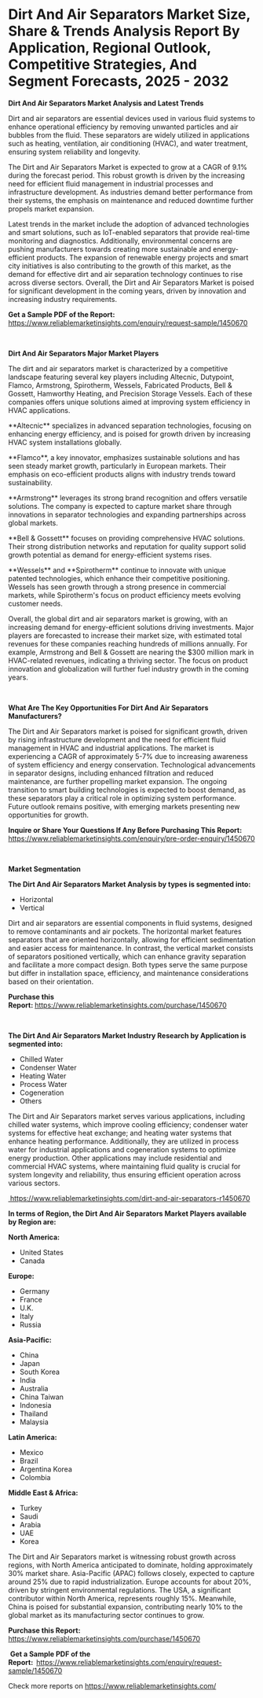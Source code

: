 <p><h1>Dirt And Air Separators Market Size, Share & Trends Analysis Report By Application, Regional Outlook, Competitive Strategies, And Segment Forecasts, 2025 - 2032</h1></p><p><strong>Dirt And Air Separators Market Analysis and Latest Trends</strong></p>
<p><p>Dirt and air separators are essential devices used in various fluid systems to enhance operational efficiency by removing unwanted particles and air bubbles from the fluid. These separators are widely utilized in applications such as heating, ventilation, air conditioning (HVAC), and water treatment, ensuring system reliability and longevity.</p><p>The Dirt and Air Separators Market is expected to grow at a CAGR of 9.1% during the forecast period. This robust growth is driven by the increasing need for efficient fluid management in industrial processes and infrastructure development. As industries demand better performance from their systems, the emphasis on maintenance and reduced downtime further propels market expansion.</p><p>Latest trends in the market include the adoption of advanced technologies and smart solutions, such as IoT-enabled separators that provide real-time monitoring and diagnostics. Additionally, environmental concerns are pushing manufacturers towards creating more sustainable and energy-efficient products. The expansion of renewable energy projects and smart city initiatives is also contributing to the growth of this market, as the demand for effective dirt and air separation technology continues to rise across diverse sectors. Overall, the Dirt and Air Separators Market is poised for significant development in the coming years, driven by innovation and increasing industry requirements.</p></p>
<p><strong>Get a Sample PDF of the Report:&nbsp;</strong> <a href="https://www.reliablemarketinsights.com/enquiry/request-sample/1450670?utm_campaign=2200&utm_medium=2&utm_source=Github&utm_content=ia&utm_term=11042025&utm_id=dirt-and-air-separators">https://www.reliablemarketinsights.com/enquiry/request-sample/1450670</a></p>
<p>&nbsp;</p>
<p><strong>Dirt And Air Separators Major Market Players</strong></p>
<p><p>The dirt and air separators market is characterized by a competitive landscape featuring several key players including Altecnic, Dutypoint, Flamco, Armstrong, Spirotherm, Wessels, Fabricated Products, Bell & Gossett, Hamworthy Heating, and Precision Storage Vessels. Each of these companies offers unique solutions aimed at improving system efficiency in HVAC applications.</p><p>**Altecnic** specializes in advanced separation technologies, focusing on enhancing energy efficiency, and is poised for growth driven by increasing HVAC system installations globally. </p><p>**Flamco**, a key innovator, emphasizes sustainable solutions and has seen steady market growth, particularly in European markets. Their emphasis on eco-efficient products aligns with industry trends toward sustainability.</p><p>**Armstrong** leverages its strong brand recognition and offers versatile solutions. The company is expected to capture market share through innovations in separator technologies and expanding partnerships across global markets.</p><p>**Bell & Gossett** focuses on providing comprehensive HVAC solutions. Their strong distribution networks and reputation for quality support solid growth potential as demand for energy-efficient systems rises.</p><p>**Wessels** and **Spirotherm** continue to innovate with unique patented technologies, which enhance their competitive positioning. Wessels has seen growth through a strong presence in commercial markets, while Spirotherm's focus on product efficiency meets evolving customer needs.</p><p>Overall, the global dirt and air separators market is growing, with an increasing demand for energy-efficient solutions driving investments. Major players are forecasted to increase their market size, with estimated total revenues for these companies reaching hundreds of millions annually. For example, Armstrong and Bell & Gossett are nearing the $300 million mark in HVAC-related revenues, indicating a thriving sector. The focus on product innovation and globalization will further fuel industry growth in the coming years.</p></p>
<p>&nbsp;</p>
<p><strong>What Are The Key Opportunities For Dirt And Air Separators Manufacturers?</strong></p>
<p><p>The Dirt and Air Separators market is poised for significant growth, driven by rising infrastructure development and the need for efficient fluid management in HVAC and industrial applications. The market is experiencing a CAGR of approximately 5-7% due to increasing awareness of system efficiency and energy conservation. Technological advancements in separator designs, including enhanced filtration and reduced maintenance, are further propelling market expansion. The ongoing transition to smart building technologies is expected to boost demand, as these separators play a critical role in optimizing system performance. Future outlook remains positive, with emerging markets presenting new opportunities for growth.</p></p>
<p><strong>Inquire or Share Your Questions If Any Before Purchasing This Report:</strong> <a href="https://www.reliablemarketinsights.com/enquiry/pre-order-enquiry/1450670?utm_campaign=2200&utm_medium=2&utm_source=Github&utm_content=ia&utm_term=11042025&utm_id=dirt-and-air-separators">https://www.reliablemarketinsights.com/enquiry/pre-order-enquiry/1450670</a></p>
<p>&nbsp;</p>
<p><strong>Market Segmentation</strong></p>
<p><strong>The Dirt And Air Separators Market Analysis by types is segmented into:</strong></p>
<p><ul><li>Horizontal</li><li>Vertical</li></ul></p>
<p><p>Dirt and air separators are essential components in fluid systems, designed to remove contaminants and air pockets. The horizontal market features separators that are oriented horizontally, allowing for efficient sedimentation and easier access for maintenance. In contrast, the vertical market consists of separators positioned vertically, which can enhance gravity separation and facilitate a more compact design. Both types serve the same purpose but differ in installation space, efficiency, and maintenance considerations based on their orientation.</p></p>
<p><strong>Purchase this Report:&nbsp;</strong><a href="https://www.reliablemarketinsights.com/purchase/1450670?utm_campaign=2200&utm_medium=2&utm_source=Github&utm_content=ia&utm_term=11042025&utm_id=dirt-and-air-separators">https://www.reliablemarketinsights.com/purchase/1450670</a></p>
<p>&nbsp;</p>
<p><strong>The Dirt And Air Separators Market Industry Research by Application is segmented into:</strong></p>
<p><ul><li>Chilled Water</li><li>Condenser Water</li><li>Heating Water</li><li>Process Water</li><li>Cogeneration</li><li>Others</li></ul></p>
<p><p>The Dirt and Air Separators market serves various applications, including chilled water systems, which improve cooling efficiency; condenser water systems for effective heat exchange; and heating water systems that enhance heating performance. Additionally, they are utilized in process water for industrial applications and cogeneration systems to optimize energy production. Other applications may include residential and commercial HVAC systems, where maintaining fluid quality is crucial for system longevity and reliability, thus ensuring efficient operation across various sectors.</p></p>
<p><a href="https://www.reliablemarketinsights.com/dirt-and-air-separators-r1450670?utm_campaign=2200&utm_medium=2&utm_source=Github&utm_content=ia&utm_term=11042025&utm_id=dirt-and-air-separators">&nbsp;https://www.reliablemarketinsights.com/dirt-and-air-separators-r1450670</a></p>
<p><strong>In terms of Region, the Dirt And Air Separators Market Players available by Region are:</strong></p>
<p>
    <p> <strong> North America: </strong>
        <ul>
            <li>United States</li>
            <li>Canada</li>
        </ul>
        </p> 
    <p> <strong> Europe: </strong>
        <ul>
            <li>Germany</li>
            <li>France</li>
            <li>U.K.</li>
            <li>Italy</li>
            <li>Russia</li>
        </ul>
        </p> 
    <p> <strong> Asia-Pacific: </strong>
        <ul>
            <li>China</li>
            <li>Japan</li>
            <li>South Korea</li>
            <li>India</li>
            <li>Australia</li>
            <li>China Taiwan</li>
            <li>Indonesia</li>
            <li>Thailand</li>
            <li>Malaysia</li>
        </ul>
        </p> 
    <p> <strong> Latin America: </strong>
        <ul>
            <li>Mexico</li>
            <li>Brazil</li>
            <li>Argentina Korea</li>
            <li>Colombia</li>
        </ul>
        </p> 
    <p> <strong> Middle East & Africa: </strong>
        <ul>
            <li>Turkey</li>
            <li>Saudi</li>
            <li>Arabia</li>
            <li>UAE</li>
            <li>Korea</li>
        </ul>
    </p>
    </p>
<p><p>The Dirt and Air Separators market is witnessing robust growth across regions, with North America anticipated to dominate, holding approximately 30% market share. Asia-Pacific (APAC) follows closely, expected to capture around 25% due to rapid industrialization. Europe accounts for about 20%, driven by stringent environmental regulations. The USA, a significant contributor within North America, represents roughly 15%. Meanwhile, China is poised for substantial expansion, contributing nearly 10% to the global market as its manufacturing sector continues to grow.</p></p>
<p><strong>Purchase this Report: </strong><a href="https://www.reliablemarketinsights.com/purchase/1450670?utm_campaign=2200&utm_medium=2&utm_source=Github&utm_content=ia&utm_term=11042025&utm_id=dirt-and-air-separators">https://www.reliablemarketinsights.com/purchase/1450670</a></p>
<p>&nbsp;<strong>Get a Sample PDF of the Report:&nbsp;&nbsp;</strong><a href="https://www.reliablemarketinsights.com/enquiry/request-sample/1450670?utm_campaign=2200&utm_medium=2&utm_source=Github&utm_content=ia&utm_term=11042025&utm_id=dirt-and-air-separators">https://www.reliablemarketinsights.com/enquiry/request-sample/1450670</a></p>
<p><strong></strong></p>
<p>Check more reports on <a href="https://www.reliablemarketinsights.com/?utm_campaign=2200&utm_medium=2&utm_source=Github&utm_content=ia&utm_term=11042025&utm_id=dirt-and-air-separators">https://www.reliablemarketinsights.com/</a></p>